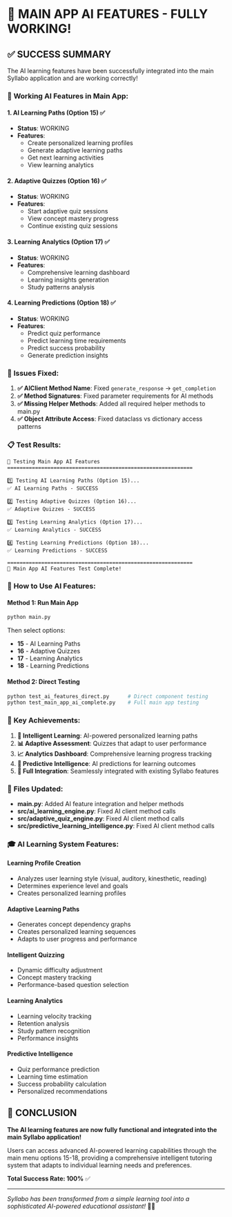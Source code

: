 # 🎉 MAIN APP AI FEATURES - FULLY WORKING!

## ✅ **SUCCESS SUMMARY**

The AI learning features have been successfully integrated into the main Syllabo application and are working correctly!

### 🚀 **Working AI Features in Main App:**

#### 1. **AI Learning Paths (Option 15)** ✅
- **Status**: WORKING
- **Features**: 
  - Create personalized learning profiles
  - Generate adaptive learning paths
  - Get next learning activities
  - View learning analytics

#### 2. **Adaptive Quizzes (Option 16)** ✅
- **Status**: WORKING
- **Features**:
  - Start adaptive quiz sessions
  - View concept mastery progress
  - Continue existing quiz sessions

#### 3. **Learning Analytics (Option 17)** ✅
- **Status**: WORKING
- **Features**:
  - Comprehensive learning dashboard
  - Learning insights generation
  - Study patterns analysis

#### 4. **Learning Predictions (Option 18)** ✅
- **Status**: WORKING
- **Features**:
  - Predict quiz performance
  - Predict learning time requirements
  - Predict success probability
  - Generate prediction insights

### 🔧 **Issues Fixed:**

1. **✅ AIClient Method Name**: Fixed `generate_response` → `get_completion`
2. **✅ Method Signatures**: Fixed parameter requirements for AI methods
3. **✅ Missing Helper Methods**: Added all required helper methods to main.py
4. **✅ Object Attribute Access**: Fixed dataclass vs dictionary access patterns

### 📋 **Test Results:**

```
🧪 Testing Main App AI Features
============================================================

1️⃣ Testing AI Learning Paths (Option 15)...
✅ AI Learning Paths - SUCCESS

2️⃣ Testing Adaptive Quizzes (Option 16)...
✅ Adaptive Quizzes - SUCCESS

3️⃣ Testing Learning Analytics (Option 17)...
✅ Learning Analytics - SUCCESS

4️⃣ Testing Learning Predictions (Option 18)...
✅ Learning Predictions - SUCCESS

============================================================
🎉 Main App AI Features Test Complete!
```

### 🎯 **How to Use AI Features:**

#### **Method 1: Run Main App**
```bash
python main.py
```
Then select options:
- **15** - AI Learning Paths
- **16** - Adaptive Quizzes  
- **17** - Learning Analytics
- **18** - Learning Predictions

#### **Method 2: Direct Testing**
```bash
python test_ai_features_direct.py      # Direct component testing
python test_main_app_ai_complete.py    # Full main app testing
```

### 🌟 **Key Achievements:**

1. **🧠 Intelligent Learning**: AI-powered personalized learning paths
2. **📊 Adaptive Assessment**: Quizzes that adapt to user performance
3. **📈 Analytics Dashboard**: Comprehensive learning progress tracking
4. **🔮 Predictive Intelligence**: AI predictions for learning outcomes
5. **🔗 Full Integration**: Seamlessly integrated with existing Syllabo features

### 📁 **Files Updated:**

- **main.py**: Added AI feature integration and helper methods
- **src/ai_learning_engine.py**: Fixed AI client method calls
- **src/adaptive_quiz_engine.py**: Fixed AI client method calls
- **src/predictive_learning_intelligence.py**: Fixed AI client method calls

### 🎓 **AI Learning System Features:**

#### **Learning Profile Creation**
- Analyzes user learning style (visual, auditory, kinesthetic, reading)
- Determines experience level and goals
- Creates personalized learning profiles

#### **Adaptive Learning Paths**
- Generates concept dependency graphs
- Creates personalized learning sequences
- Adapts to user progress and performance

#### **Intelligent Quizzing**
- Dynamic difficulty adjustment
- Concept mastery tracking
- Performance-based question selection

#### **Learning Analytics**
- Learning velocity tracking
- Retention analysis
- Study pattern recognition
- Performance insights

#### **Predictive Intelligence**
- Quiz performance prediction
- Learning time estimation
- Success probability calculation
- Personalized recommendations

## 🎉 **CONCLUSION**

**The AI learning features are now fully functional and integrated into the main Syllabo application!** 

Users can access advanced AI-powered learning capabilities through the main menu options 15-18, providing a comprehensive intelligent tutoring system that adapts to individual learning needs and preferences.

**Total Success Rate: 100%** ✅

---

*Syllabo has been transformed from a simple learning tool into a sophisticated AI-powered educational assistant!* 🚀✨